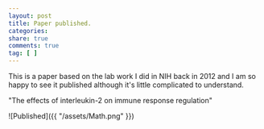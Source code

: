 ```yaml
---
layout: post
title: Paper published.
categories: 
share: true
comments: true
tag: [ ]
---
```


This is a paper based on the lab work I did in NIH back in 2012 and I am so happy to see it published although it's little complicated to understand.

"The effects of interleukin-2 on immune response regulation"

![Published]({{ "/assets/Math.png" }})
